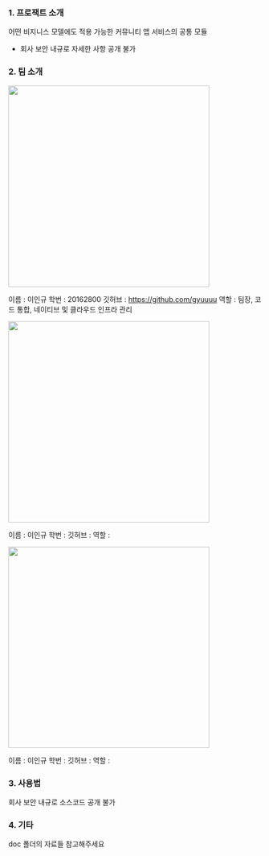 ### 1. 프로잭트 소개

어떤 비지니스 모델에도 적용 가능한 커뮤니티 앱 서비스의 공통 모듈
- 회사 보안 내규로 자세한 사항 공개 불가

### 2. 팀 소개

<img src = "https://user-images.githubusercontent.com/55734369/113570530-7dacee00-964f-11eb-96f1-4b98f5abab99.jpg" width="400px">

이름 : 이인규
학번 : 20162800
깃허브 : https://github.com/gyuuuu
역할 : 팀장, 코드 통합, 네이티브 및 클라우드 인프라 관리

<img src = "https://user-images.githubusercontent.com/55734369/113569837-1fcbd680-964e-11eb-9c32-4a4ed53dcce1.jpg" width="400px">

이름 : 이인규
학번 : 
깃허브 : 
역할 : 

<img src = "https://user-images.githubusercontent.com/55734369/113570113-a84a7700-964e-11eb-913a-247a05e7e209.jpg" width="400px">

이름 : 이인규
학번 : 
깃허브 : 
역할 : 


### 3. 사용법

회사 보안 내규로 소스코드 공개 불가

### 4. 기타

doc 폴더의 자료들 참고해주세요

